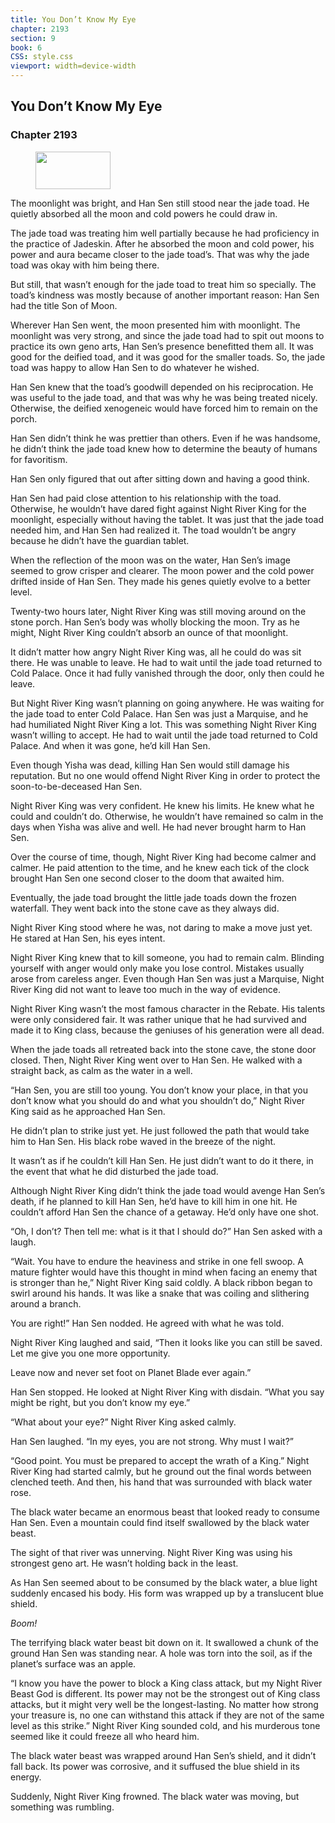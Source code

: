 ```yaml
---
title: You Don’t Know My Eye
chapter: 2193
section: 9
book: 6
CSS: style.css
viewport: width=device-width
---
```


## You Don’t Know My Eye

### Chapter 2193

<figure>
	<img src="../Images/gem.gif" alt="" id="gem" width="120" height="60" />
</figure>

The moonlight was bright, and Han Sen still stood near the jade toad. He quietly absorbed all the moon and cold powers he could draw in.

The jade toad was treating him well partially because he had proficiency in the practice of Jadeskin. After he absorbed the moon and cold power, his power and aura became closer to the jade toad’s. That was why the jade toad was okay with him being there.

But still, that wasn’t enough for the jade toad to treat him so specially. The toad’s kindness was mostly because of another important reason: Han Sen had the title Son of Moon.

Wherever Han Sen went, the moon presented him with moonlight. The moonlight was very strong, and since the jade toad had to spit out moons to practice its own geno arts, Han Sen’s presence benefitted them all. It was good for the deified toad, and it was good for the smaller toads. So, the jade toad was happy to allow Han Sen to do whatever he wished.

Han Sen knew that the toad’s goodwill depended on his reciprocation. He was useful to the jade toad, and that was why he was being treated nicely. Otherwise, the deified xenogeneic would have forced him to remain on the porch.

Han Sen didn’t think he was prettier than others. Even if he was handsome, he didn’t think the jade toad knew how to determine the beauty of humans for favoritism.

Han Sen only figured that out after sitting down and having a good think.

Han Sen had paid close attention to his relationship with the toad. Otherwise, he wouldn’t have dared fight against Night River King for the moonlight, especially without having the tablet. It was just that the jade toad needed him, and Han Sen had realized it. The toad wouldn’t be angry because he didn’t have the guardian tablet.

When the reflection of the moon was on the water, Han Sen’s image seemed to grow crisper and clearer. The moon power and the cold power drifted inside of Han Sen. They made his genes quietly evolve to a better level.

Twenty-two hours later, Night River King was still moving around on the stone porch. Han Sen’s body was wholly blocking the moon. Try as he might, Night River King couldn’t absorb an ounce of that moonlight.

It didn’t matter how angry Night River King was, all he could do was sit there. He was unable to leave. He had to wait until the jade toad returned to Cold Palace. Once it had fully vanished through the door, only then could he leave.

But Night River King wasn’t planning on going anywhere. He was waiting for the jade toad to enter Cold Palace. Han Sen was just a Marquise, and he had humiliated Night River King a lot. This was something Night River King wasn’t willing to accept. He had to wait until the jade toad returned to Cold Palace. And when it was gone, he’d kill Han Sen.

Even though Yisha was dead, killing Han Sen would still damage his reputation. But no one would offend Night River King in order to protect the soon-to-be-deceased Han Sen.

Night River King was very confident. He knew his limits. He knew what he could and couldn’t do. Otherwise, he wouldn’t have remained so calm in the days when Yisha was alive and well. He had never brought harm to Han Sen.

Over the course of time, though, Night River King had become calmer and calmer. He paid attention to the time, and he knew each tick of the clock brought Han Sen one second closer to the doom that awaited him.

Eventually, the jade toad brought the little jade toads down the frozen waterfall. They went back into the stone cave as they always did.

Night River King stood where he was, not daring to make a move just yet. He stared at Han Sen, his eyes intent.

Night River King knew that to kill someone, you had to remain calm. Blinding yourself with anger would only make you lose control. Mistakes usually arose from careless anger. Even though Han Sen was just a Marquise, Night River King did not want to leave too much in the way of evidence.

Night River King wasn’t the most famous character in the Rebate. His talents were only considered fair. It was rather unique that he had survived and made it to King class, because the geniuses of his generation were all dead.

When the jade toads all retreated back into the stone cave, the stone door closed. Then, Night River King went over to Han Sen. He walked with a straight back, as calm as the water in a well.

“Han Sen, you are still too young. You don’t know your place, in that you don’t know what you should do and what you shouldn’t do,” Night River King said as he approached Han Sen.

He didn’t plan to strike just yet. He just followed the path that would take him to Han Sen. His black robe waved in the breeze of the night.

It wasn’t as if he couldn’t kill Han Sen. He just didn’t want to do it there, in the event that what he did disturbed the jade toad.

Although Night River King didn’t think the jade toad would avenge Han Sen’s death, if he planned to kill Han Sen, he’d have to kill him in one hit. He couldn’t afford Han Sen the chance of a getaway. He’d only have one shot.

“Oh, I don’t? Then tell me: what is it that I should do?” Han Sen asked with a laugh.

“Wait. You have to endure the heaviness and strike in one fell swoop. A mature fighter would have this thought in mind when facing an enemy that is stronger than he,” Night River King said coldly. A black ribbon began to swirl around his hands. It was like a snake that was coiling and slithering around a branch.

You are right!” Han Sen nodded. He agreed with what he was told.

Night River King laughed and said, “Then it looks like you can still be saved. Let me give you one more opportunity.

Leave now and never set foot on Planet Blade ever again.”

Han Sen stopped. He looked at Night River King with disdain. “What you say might be right, but you don’t know my eye.”

“What about your eye?” Night River King asked calmly.

Han Sen laughed. “In my eyes, you are not strong. Why must I wait?”

“Good point. You must be prepared to accept the wrath of a King.” Night River King had started calmly, but he ground out the final words between clenched teeth. And then, his hand that was surrounded with black water rose.

The black water became an enormous beast that looked ready to consume Han Sen. Even a mountain could find itself swallowed by the black water beast.

The sight of that river was unnerving. Night River King was using his strongest geno art. He wasn’t holding back in the least.

As Han Sen seemed about to be consumed by the black water, a blue light suddenly encased his body. His form was wrapped up by a translucent blue shield.

*Boom!*

The terrifying black water beast bit down on it. It swallowed a chunk of the ground Han Sen was standing near. A hole was torn into the soil, as if the planet’s surface was an apple.

“I know you have the power to block a King class attack, but my Night River Beast God is different. Its power may not be the strongest out of King class attacks, but it might very well be the longest-lasting. No matter how strong your treasure is, no one can withstand this attack if they are not of the same level as this strike.” Night River King sounded cold, and his murderous tone seemed like it could freeze all who heard him.

The black water beast was wrapped around Han Sen’s shield, and it didn’t fall back. Its power was corrosive, and it suffused the blue shield in its energy.

Suddenly, Night River King frowned. The black water was moving, but something was rumbling.